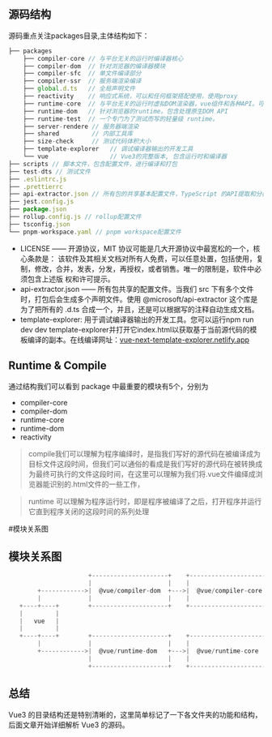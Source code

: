 ## 源码结构
源码重点关注packages目录,主体结构如下：
``` js
├── packages
    ├── compiler-core // 与平台无关的运行时编译器核心
    ├── compiler-dom  // 针对浏览器的编译器模块
    ├── compiler-sfc  // 单文件编译部分
    ├── compiler-ssr  // 服务端渲染编译
    ├── global.d.ts   // 全局声明文件
    ├── reactivity    // 响应式系统，可以和任何框架搭配使用，使用proxy
    ├── runtime-core  // 与平台无关的运行时虚拟DOM渲染器，vue组件和各种API。可针对某个具体平台实现高阶runtime，比如自定义渲染器
    ├── runtime-dom   // 针对浏览器的runtime。包含处理原生DOM API 
    ├── runtime-test  // 一个专门为了测试而写的轻量级 runtime。
    ├── server-rendere // 服务器端渲染
    ├── shared         // 内部工具库
    ├── size-check     // 测试代码体积大小
    ├── template-explorer   // 调试编译器输出的开发工具
    └── vue                 // Vue3的完整版本, 包含运行时和编译器
├── scripts // 脚本文件，包含配置文件，进行编译和打包
├── test-dts // 测试文件
├── .eslintrc.js
├── .prettierrc
├── api-extractor.json // 所有包的共享基本配置文件，TypeScript 的API提取和分析工具
├── jest.config.js
├── package.json
├── rollup.config.js // rollup配置文件
├── tsconfig.json
└── pnpm-workspace.yaml // pnpm workspace配置文件
```
- LICENSE —— 开源协议，MIT 协议可能是几大开源协议中最宽松的一个，核心条款是：
该软件及其相关文档对所有人免费，可以任意处置，包括使用，复制，修改，合并，发表，分发，再授权，或者销售。唯一的限制是，软件中必须包含上述版 权和许可提示。
- api-extractor.json —— 所有包共享的配置文件。当我们 src 下有多个文件时，打包后会生成多个声明文件。使用 @microsoft/api-extractor 这个库是为了把所有的 .d.ts 合成一个，并且，还是可以根据写的注释自动生成文档。
- template-explorer: 用于调试编译器输出的开发工具。您可以运行npm run dev dev template-explorer并打开它index.html以获取基于当前源代码的模板编译的副本。在线编译网址：[vue-next-template-explorer.netlify.app](https://vue-next-template-explorer.netlify.app/#)
## Runtime & Compile
通过结构我们可以看到 package 中最重要的模块有5个，分别为

- compiler-core
- compiler-dom
- runtime-core
- runtime-dom
- reactivity  

> compile我们可以理解为程序编绎时，是指我们写好的源代码在被编译成为目标文件这段时间，但我们可以通俗的看成是我们写好的源代码在被转换成为最终可执行的文件这段时间，在这里可以理解为我们将.vue文件编绎成浏览器能识别的.html文件的一些工作，  
 
> runtime 可以理解为程序运行时，即是程序被编译了之后，打开程序并运行它直到程序关闭的这段时间的系列处理  

#模块关系图
## 模块关系图

```js
                      +---------------------+    +----------------------+
                      |                     |    |                      |
        +------------>|  @vue/compiler-dom  +--->|  @vue/compiler-core  |
        |             |                     |    |                      |
   +----+----+        +---------------------+    +----------------------+
   |         |
   |   vue   |
   |         |
   +----+----+        +---------------------+    +----------------------+    +-------------------+
        |             |                     |    |                      |    |                   |
        +------------>|  @vue/runtime-dom   +--->|  @vue/runtime-core   +--->|  @vue/reactivity  |
                      |                     |    |                      |    |                   |
                      +---------------------+    +----------------------+    +-------------------+
```
## 总结
Vue3 的目录结构还是特别清晰的，这里简单标记了一下各文件夹的功能和结构，后面文章开始详细解析 Vue3 的源码。